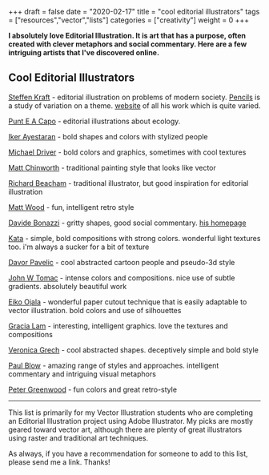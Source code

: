 +++
draft = false
date = "2020-02-17"
title = "cool editorial illustrators"
tags = ["resources","vector","lists"]
categories = ["creativity"]
weight = 0
+++

**I absolutely love Editorial Illustration. It is art that has a purpose, often created with clever metaphors and social commentary. Here are a few intriguing artists that I've discovered online.** 

<!--more-->

## Cool Editorial Illustrators

[Steffen Kraft](https://www.boredpanda.com/thoughtful-illustrations-iconeo-steffen-kraft) - editorial illustration on problems of modern society.  [Pencils](https://www.boredpanda.com/i-love-pencils/) is a study of variation on a theme.  [website](http://iconeo.de/) of all his work which is quite varied.

[Punt E A Capo](https://www.behance.net/gallery/85214267/Punt-e-a-Capo) - editorial illustrations about ecology.

[Iker Ayestaran](https://www.shannonassociates.com/ikerayestaran#url=26645) - bold shapes and colors with stylized people

[Michael Driver](http://folioart.co.uk/illustrator/michael-driver) - bold colors and graphics, sometimes with cool textures

[Matt Chinworth](http://www.chinworthillustration.com/) - traditional painting style that looks like vector

[Richard Beacham](http://www.richardbeacham.co.uk/editorial/) - traditional illustrator, but good inspiration for editorial illustration

[Matt Wood](http://mattwood.net/) - fun, intelligent retro style

[Davide Bonazzi](http://www.fubiz.net/en/2020/02/07/minimalist-illustrations-criticizing-society-2/) - gritty shapes, good social commentary. [his homepage](http://www.davidebonazzi.com/)

[Kata](http://www.kata-illustration.com/) - simple, bold compositions with strong colors. wonderful light textures too. i'm always a sucker for a bit of texture

[Davor Pavelic](https://www.davorpavelic.com/) - cool abstracted cartoon people and pseudo-3d style

[John W Tomac](http://work.johnwtomac.com/) - intense colors and compositions. nice use of subtle gradients. absolutely beautiful work

[Eiko Ojala](http://ploom.tv/) - wonderful paper cutout technique that is easily adaptable to vector illustration. bold colors and use of silhouettes

[Gracia Lam](https://www.gracialam.com/) - interesting, intelligent graphics. love the textures and compositions

[Veronica Grech](https://www.veronicagrech.com/) - cool abstracted shapes. deceptively simple and bold style

[Paul Blow](http://paulblow.com/news1/latest/) - amazing range of styles and approaches. intelligent commentary and intriguing visual metaphors

[Peter Greenwood](https://www.peter-greenwood.com/) - fun colors and great retro-style

---

This list is primarily for my Vector Illustration students who are completing an Editorial Illustration project using Adobe Illustrator. My picks are mostly geared toward vector art, although there are plenty of great illustrators using raster and traditional art techniques. 

As always, if you have a recommendation for someone to add to this list, please send me a link. Thanks!




